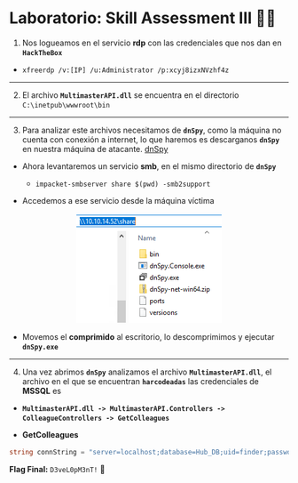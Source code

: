 # Laboratorio: Skill Assessment III 🐱‍👤

1. Nos logueamos en el servicio **rdp** con las credenciales que nos dan en **`HackTheBox`**
* `xfreerdp /v:[IP] /u:Administrator /p:xcyj8izxNVzhf4z`
---
2. El archivo **`MultimasterAPI.dll`** se encuentra en el directorio `C:\inetpub\wwwroot\bin`
---
3. Para analizar este archivos necesitamos de **`dnSpy`**, como la máquina no cuenta con conexión a internet, lo que haremos es descarganos **`dnSpy`** en nuestra máquina de atacante. [dnSpy](https://github.com/dnSpy/dnSpy/releases/tag/v6.1.8)

* Ahora levantaremos un servicio **smb**, en el mismo directorio de **`dnSpy`**
    * `impacket-smbserver share $(pwd) -smb2support`

* Accedemos a ese servicio desde la máquina víctima

<p align="center">
    <img src="./assets/Skill-Assessment-III/01-SMB.PNG">
</p>

* Movemos el **comprimido** al escritorio, lo descomprimimos y ejecutar **`dnSpy.exe`**
---
4. Una vez abrimos **`dnSpy`** analizamos el archivo **`MultimasterAPI.dll`**, el archivo en el que se encuentran **`harcodeadas`** las credenciales de **MSSQL** es
* **`MultimasterAPI.dll -> MultimasterAPI.Controllers -> ColleagueControllers -> GetColleagues`**

* **GetColleagues**

```cs
string connString = "server=localhost;database=Hub_DB;uid=finder;password=D3veL0pM3nT!;";
```

**Flag Final:** `D3veL0pM3nT!` 🏴